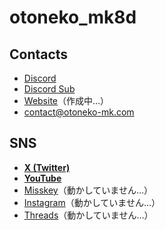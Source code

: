 # otoneko_mk8d
## Contacts
- [Discord](https://discord.com/users/845949790806343691)
- [Discord Sub](https://discord.com/users/1068416690020425738)
- [Website](https://otoneko-mk.com)（作成中...）
- [contact@otoneko-mk.com](https://mail.google.com/mail/u/0/?fs=1&tf=cm&source=mailto&to=contact@otoneko-mk.com)
## SNS
- [**X (Twitter)**](https://twitter.com/otnk_mk8d)
- [**YouTube**](https://youtube.com/@otnk_mk8d)
- [Misskey](https://misskey.io/@otnk_mk8d)（動かしていません...）
- [Instagram](https://instagram.com/otoneko_mk/)（動かしていません...）
- [Threads](https://threads.net/@otoneko_mk)（動かしていません...）
